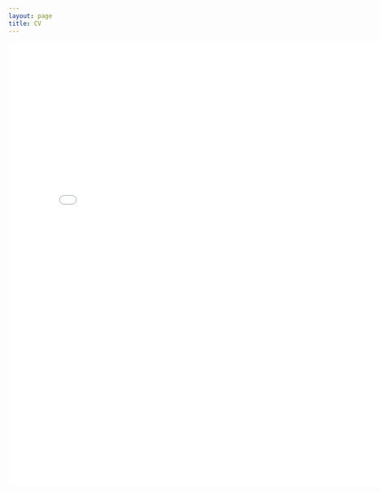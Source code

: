 ```yaml
---
layout: page
title: CV
---
```


<html>
<body>
<center>
    <embed src="/assets/CV_YatingZou.pdf" width="800" height="875" type="application/pdf">
</center>
</body>
</html>
